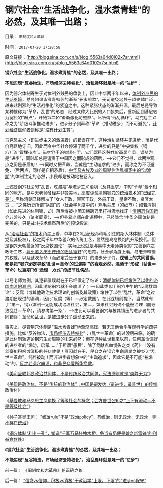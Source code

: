 # 钢穴社会“生活战争化，温水煮青蛙”的必然，及其唯一出路；

目录： `旧制度和大革命` 

时间： `2017-03-20 17:28:58` 

原文链接：[http://blog.sina.com.cn/s/blog_5563a64d0102x7sr.html](http://blog.sina.com.cn/s/blog_5563a64d0102x7sr.html)

**钢穴社会“生活战争化，温水煮青蛙”的必然，及其唯一出路；**

**不能实现“反谷物法，市场经济去特权化”，治乱循环就是唯一的“进步”**；

因为钢穴体制寄生于对体制外贱民的盘剥上，因此中华两千年以来，[体制外小民的生活处境](../../../2008/10/17/官民二元之经济危机，小民百姓可能无路可逃.md)，总是如温水煮青蛙般的渐渐“开水煎熬”，无可避免地处于越来越广泛，越来越剧烈的“生活战争化”的紧迫之中。这种紧张状态的渐渐升温，最后总是导致某种被称为“革命，乱世”的形态，经过某种大比例的人口损失后，重新回到基层较为宽松的“起点”，开始第二轮“渐渐激化的煎熬”。此所谓“治乱循环”，马克思主义称之为“阶级斗争推动进步”，进步分子则声称“革命（推动进步）而不可避免”，[计划经济信仰者则称是“没有计划生育](http://darthvad.blog.163.com/blog/static/533994702016103102417366/)”。

马克思主义（即进步主义的激进者）的错误在于，[这种治乱循环并非进步](../../../2012/5/15/“统一大同”的社会就是衰落前的颠峰；.md)，而是代价高昂地守旧，因此而令中华社会停滞了两千年，进步的只是“中央集权（钢穴）”的“管理技术”。进步分子的错误在于，它们既将这种代价高昂守旧，误以为是“进步”，同时却总是谴责于中国因之而形成的落后，——>它们不觉得，此两种观点之间是矛盾的！——>同时又把革命，当成是“主动追求的”进步，而称之为不可避免，（后两点，同样是自相矛盾）。[中华及古埃及式的周期性治乱循环中的“过渡期](../../../2010/4/15/没有统一过渡期而寻求“分裂原因”是可笑的唯心逻辑.md)”的体制注定的必然，小民却是被动地被卷入。

上述是钢穴社会的“乱世，过渡期”与进步主义语境（及其追求）中的“革命”最不相同的地方。易中天老师曾经并非赞美地[，高度评价清朝钢穴的统治技术的“已经完美”，](http://blog.sina.com.cn/s/blog_476e068a0102vclp.html)声称清朝已经解决了“女人干政，宦官干政，外戚干政，皇帝不勤，贪官太贪……”之类历史所谓“祸国”的（社会学角度中的）鸡毛蒜皮（的细节）；如若清朝（如此先进的体制嘛，却）落后得被小英国横跨万里打得满地找牙！[清朝恐怕国运会非常长久（笔者同意](../../../2014/11/5/清朝的满汉二元政治架构及蒙古的地位.md)），——>但是易老师在此语境中，已经隐含“中华帝国体制是完美的，只是战斗技术偶然落后”的预设结论。

从[“治理社会”的技术](../../../2017/2/26/通往奴役之路的进步过程及其逆过程，传统社会的治理强化.md)角度上看，中华在20世纪经孙蒋毛引进的斯大林体制（总体党及其极权），较之两千年中华钢穴的传统工艺，显然是鸟枪换炮的升级换代。但是钢穴天朝最近的“反腐救国论”，实际上也就是与易中天老师类似的“完善钢穴之政治工艺，[以免落入历史传统的治乱循环](../../../2010/5/17/阻尼原理：堰塞湖爆发性必定超出中央集权处理能力.md)”的思路。社会学角度上看，易老师和钢穴权威，以及鼓吹革命（而必定受压于钢穴）的进步分子们，**逻辑上的共同错误，都是把“钢穴必定导致‘乱世＝革命’的过渡期’”的客观必然，混淆于“形成（乱世＝革命）过渡期”的“途径，方式”的细节性偶然**。

以易老师为例，其逻辑错误就在于已经假定了结论：[清朝体制已经堵住了以往的帝国崩溃的漏洞](../../../2014/10/29/清朝成功的满汉二元政治结构.md)，因此清朝钢穴就不会崩溃了；——>因此类似于钢穴中华的“反腐救国论”：反腐（或其他政治技术理论的创新及其政策）堵住了以往“乱世，革命”之过渡期出现过的漏洞，因此“反腐（等）＝必定救国”。在此逻辑前提下，当然就有了“第一，钢穴体制一定能成功治理社会，第二，如果社会的确不能被治理（而导致乱世＝革命），请参考第一条”，——>由此可以看出钢穴与被其镇压的进步者的共同错误：[革命和乱世，是被进步分子煽动出来的](../../../2014/10/24/革命不是民主的通道，不要把煽动革命，当成“启蒙，为民主作贡献”.md)。

事实上，尽管钢穴体制是“温水煮青蛙”地渐渐高压，若无其他合乎客观科学的疏导措施，比如“反谷物法，[市场经济去特权化](../../../2009/11/6/中国社会的解决方案只有一个.md)”；（乱世＝革命）的过渡期来临，的确是此体制轨道的钢穴生命周期的未来必然；但在这种乱世到来以前，任何革命偏好的进步者的“煽动，启蒙……”于所谓“愚民”，除了贡献点血馒头之类《药》！没有丝毫的积极或消极的任何效果！原因就在于，民众之在钢穴生命周期之被卷入“乱世＝革命”，纯粹被动！而非进步者想象中的“主动追求”，因此它是不可能“被煽动”的。[反之若钢穴崩溃，也非民众爱所能挽救](../../../2016/5/12/愤青，才是中华民族最凶恶的敌人.md)。

《[美利坚联邦是政治共同体，不是传统政治共同体，宪法原则就是“淡静无为”](../../../2017/2/13/传统政治共同体的中央集权和“清静无为”，及其“小众化成员”.md)》

《[美国是政治体，不是“传统的政治体”；中国是最发达（最进步，最普世）的传统政治体](../../../2017/2/19/美国是政治体，不是“传统的政治体”；.md)》

《[基督教和马克思主义偷换了等级社会的概念；西方普世公知之“上下有流动＝不是等级社会”](../../../2017/2/26/通往奴役之路的进步过程及其逆过程，传统社会的治理强化.md)》

《[孙子答吴王问：
"统治rule"不是“政治policy”，有统治，则无政治，无政治，则不存在统治](../../../2017/3/6/孙子答吴王问：统治rule不是“政治policy”.md)》

《[钢穴体制“利出一孔”，塑造“千军万马挤独木桥，争当有奶便是娘之新雷锋”的利益合理性](../../../2017/3/13/钢穴体制“利出一孔，塑造“千军万马挤独木桥”的利益合理性；.md)》

《**钢穴社会“生活战争化，温水煮青蛙”的必然，及其唯一出路；**

**不能实现“反谷物法，市场经济去特权化”，治乱循环就是唯一的“进步”**》

前一篇： [《旧制度和大革命》的正确之处](../../../2017/3/28/《旧制度和大革命》的正确之处.md)

后一篇： [“信念vs信仰，积极vs消极”于政治学“上限，下限”的“进步vs保守”](../../../2017/2/8/“信念vs信仰，积极vs消极”于政治学“上限，下限”的“进步vs保守”.md)

